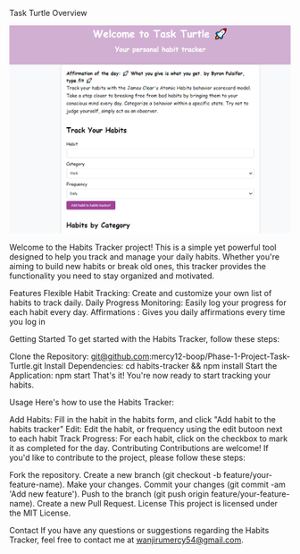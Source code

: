 Task Turtle
Overview

![Task Turtle Screenshot](https://github.com/mercy12-boop/Phase-1-Project-Task-Turtle/blob/main/Images/Task%20Turtle%20Screenshot.PNG)

Welcome to the Habits Tracker project! This is a simple yet powerful tool designed to help you track and manage your daily habits. Whether you're aiming to build new habits or break old ones, this tracker provides the functionality you need to stay organized and motivated.

Features
Flexible Habit Tracking: Create and customize your own list of habits to track daily.
Daily Progress Monitoring: Easily log your progress for each habit every day.
Affirmations : Gives you daily affirmations every time you log in

Getting Started
To get started with the Habits Tracker, follow these steps:

Clone the Repository: git@github.com:mercy12-boop/Phase-1-Project-Task-Turtle.git
Install Dependencies: cd habits-tracker && npm install
Start the Application: npm start
That's it! You're now ready to start tracking your habits.

Usage
Here's how to use the Habits Tracker:

Add Habits: Fill in the habit in the habits form, and click "Add habit to the habits tracker"
Edit: Edit the habit, or frequency using the edit butoon next to each habit
Track Progress: For each habit, click on the checkbox to mark it as completed for the day.
Contributing
Contributions are welcome! If you'd like to contribute to the project, please follow these steps:

Fork the repository.
Create a new branch (git checkout -b feature/your-feature-name).
Make your changes.
Commit your changes (git commit -am 'Add new feature').
Push to the branch (git push origin feature/your-feature-name).
Create a new Pull Request.
License
This project is licensed under the MIT License.

Contact
If you have any questions or suggestions regarding the Habits Tracker, feel free to contact me at wanjirumercy54@gmail.com.
